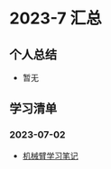 # 2023-7 汇总
## 个人总结
* 暂无

## 学习清单
### 2023-07-02
* [机械臂学习笔记](./2023-07-02/%E6%9C%BA%E6%A2%B0%E8%87%82%E5%AD%A6%E4%B9%A0%E7%AC%94%E8%AE%B0.md)
